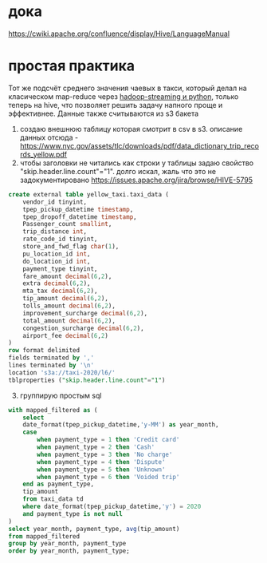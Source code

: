 # дока
https://cwiki.apache.org/confluence/display/Hive/LanguageManual

# простая практика
Тот же подсчёт среднего значения чаевых в такси, который делал на класическом map-reduce через [hadoop-streaming и python](./hadoop-streaming.md), только теперь на hive, что позволяет решить задачу напного проще и эффективнее. Данные также считываются из s3 бакета
1. создаю внешнюю таблицу которая смотрит в csv в s3. описание данных отсюда - https://www.nyc.gov/assets/tlc/downloads/pdf/data_dictionary_trip_records_yellow.pdf
2. чтобы заголовки не читались как строки у таблицы задаю свойство "skip.header.line.count"="1". долго искал, жаль что это не задокументировано https://issues.apache.org/jira/browse/HIVE-5795
```sql
create external table yellow_taxi.taxi_data (
	vendor_id tinyint,
	tpep_pickup_datetime timestamp,
	tpep_dropoff_datetime timestamp,
	Passenger_count smallint,
	trip_distance int,
	rate_code_id tinyint,
	store_and_fwd_flag char(1),
	pu_location_id int,
	do_location_id int,		
	payment_type tinyint,
	fare_amount decimal(6,2),
	extra decimal(6,2),
	mta_tax decimal(6,2),
	tip_amount decimal(6,2),	
	tolls_amount decimal(6,2),
	improvement_surcharge decimal(6,2),
	total_amount decimal(6,2),
	congestion_surcharge decimal(6,2),
	airport_fee decimal(6,2)	
)
row format delimited
fields terminated by ','
lines terminated by '\n'
location 's3a://taxi-2020/l6/'
tblproperties ("skip.header.line.count"="1")
```
3. группирую простым sql
```sql
with mapped_filtered as (
	select 
	date_format(tpep_pickup_datetime,'y-MM') as year_month,
	case 
		when payment_type = 1 then 'Credit card'
		when payment_type = 2 then 'Cash'
		when payment_type = 3 then 'No charge'
		when payment_type = 4 then 'Dispute'
		when payment_type = 5 then 'Unknown'
		when payment_type = 6 then 'Voided trip'
	end as payment_type,
	tip_amount
	from taxi_data td
	where date_format(tpep_pickup_datetime,'y') = 2020
	and payment_type is not null
)
select year_month, payment_type, avg(tip_amount) 
from mapped_filtered
group by year_month, payment_type
order by year_month, payment_type;
```
